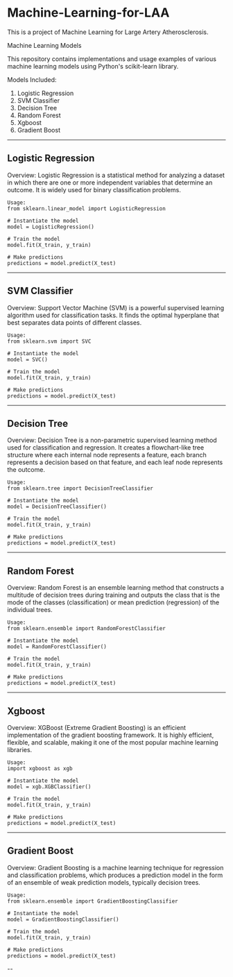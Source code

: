 # Machine-Learning-for-LAA
This is a project of Machine Learning for Large Artery Atherosclerosis.

Machine Learning Models

This repository contains implementations and usage examples of various machine learning models using Python's scikit-learn library.

Models Included:

1. Logistic Regression
2. SVM Classifier
3. Decision Tree
4. Random Forest
5. Xgboost
6. Gradient Boost

---

## Logistic Regression

Overview:
Logistic Regression is a statistical method for analyzing a dataset in which there are one or more independent variables that determine an outcome. It is widely used for binary classification problems.
```
Usage:
from sklearn.linear_model import LogisticRegression

# Instantiate the model
model = LogisticRegression()

# Train the model
model.fit(X_train, y_train)

# Make predictions
predictions = model.predict(X_test)
```
---

## SVM Classifier

Overview:
Support Vector Machine (SVM) is a powerful supervised learning algorithm used for classification tasks. It finds the optimal hyperplane that best separates data points of different classes.
```
Usage:
from sklearn.svm import SVC

# Instantiate the model
model = SVC()

# Train the model
model.fit(X_train, y_train)

# Make predictions
predictions = model.predict(X_test)
```
---

## Decision Tree

Overview:
Decision Tree is a non-parametric supervised learning method used for classification and regression. It creates a flowchart-like tree structure where each internal node represents a feature, each branch represents a decision based on that feature, and each leaf node represents the outcome.
```
Usage:
from sklearn.tree import DecisionTreeClassifier

# Instantiate the model
model = DecisionTreeClassifier()

# Train the model
model.fit(X_train, y_train)

# Make predictions
predictions = model.predict(X_test)
```
---

## Random Forest

Overview:
Random Forest is an ensemble learning method that constructs a multitude of decision trees during training and outputs the class that is the mode of the classes (classification) or mean prediction (regression) of the individual trees.
```
Usage:
from sklearn.ensemble import RandomForestClassifier

# Instantiate the model
model = RandomForestClassifier()

# Train the model
model.fit(X_train, y_train)

# Make predictions
predictions = model.predict(X_test)
```
---

## Xgboost

Overview:
XGBoost (Extreme Gradient Boosting) is an efficient implementation of the gradient boosting framework. It is highly efficient, flexible, and scalable, making it one of the most popular machine learning libraries.
```
Usage:
import xgboost as xgb

# Instantiate the model
model = xgb.XGBClassifier()

# Train the model
model.fit(X_train, y_train)

# Make predictions
predictions = model.predict(X_test)
```
---

## Gradient Boost

Overview:
Gradient Boosting is a machine learning technique for regression and classification problems, which produces a prediction model in the form of an ensemble of weak prediction models, typically decision trees.
```
Usage:
from sklearn.ensemble import GradientBoostingClassifier

# Instantiate the model
model = GradientBoostingClassifier()

# Train the model
model.fit(X_train, y_train)

# Make predictions
predictions = model.predict(X_test)
```
--

